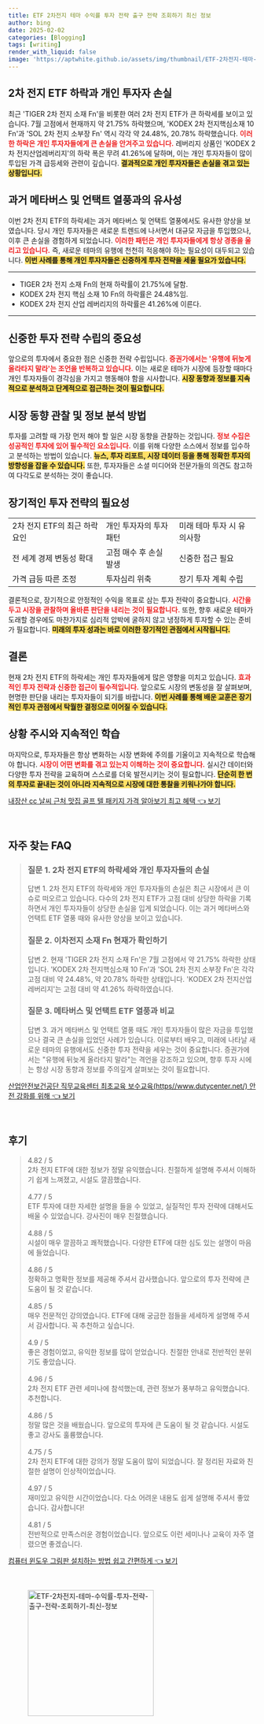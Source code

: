 ```yaml
---
title: ETF 2차전지 테마 수익률 투자 전략 출구 전략 조회하기 최신 정보
author: bing
date: 2025-02-02
categories: [Blogging]
tags: [writing]
render_with_liquid: false
image: 'https://aptwhite.github.io/assets/img/thumbnail/ETF-2차전지-테마-수익률-투자-전략-출구-전략-조회하기-최신-정보.webp'
---
```



<h2 id='2차 전지 ETF 하락과 개인 투자자 손실'>2차 전지 ETF 하락과 개인 투자자 손실</h2>

<p>최근 'TIGER 2차 전지 소재 Fn'을 비롯한 여러 2차 전지 ETF가 큰 하락세를 보이고 있습니다. 7월 고점에서 현재까지 약 21.75% 하락했으며, 'KODEX 2차 전지핵심소재 10 Fn'과 'SOL 2차 전지 소부장 Fn' 역시 각각 약 24.48%, 20.78% 하락했습니다. <b><span style="color: #ee2323;">이러한 하락은 개인 투자자들에게 큰 손실을 안겨주고 있습니다.</span></b> 레버리지 상품인 'KODEX 2차 전지산업레버리지'의 하락 폭은 무려 41.26%에 달하며, 이는 개인 투자자들이 많이 투입된 가격 급등세와 관련이 깊습니다. <b><span style="background-color: #ffe066;">결과적으로 개인 투자자들은 손실을 겪고 있는 상황입니다.</span></b></p>

<h2 id='과거 메타버스 및 언택트 열풍과의 유사성'>과거 메타버스 및 언택트 열풍과의 유사성</h2>

<p>이번 2차 전지 ETF의 하락세는 과거 메타버스 및 언택트 열풍에서도 유사한 양상을 보였습니다. 당시 개인 투자자들은 새로운 트렌드에 나서면서 대규모 자금을 투입했으나, 이후 큰 손실을 경험하게 되었습니다. <b><span style="color: #ee2323;">이러한 패턴은 개인 투자자들에게 항상 경종을 울리고 있습니다.</span></b> 즉, 새로운 테마의 유행에 천천히 적응해야 하는 필요성이 대두되고 있습니다. <b><span style="background-color: #ffe066;">이번 사례를 통해 개인 투자자들은 신중하게 투자 전략을 세울 필요가 있습니다.</span></b></p>

<hr />

<ul>
    <li>TIGER 2차 전지 소재 Fn의 현재 하락률이 21.75%에 달함.</li>
    <li>KODEX 2차 전지 핵심 소재 10 Fn의 하락률은 24.48%임.</li>
    <li>KODEX 2차 전지 산업 레버리지의 하락률은 41.26%에 이른다.</li>
</ul>

<hr />

<h2 id='신중한 투자 전략 수립의 중요성'>신중한 투자 전략 수립의 중요성</h2>

<p>앞으로의 투자에서 중요한 점은 신중한 전략 수립입니다. <b><span style="color: #ee2323;">증권가에서는 '유행에 뒤늦게 올라타지 말라'는 조언을 반복하고 있습니다.</span></b> 이는 새로운 테마가 시장에 등장할 때마다 개인 투자자들이 경각심을 가지고 행동해야 함을 시사합니다. <b><span style="background-color: #ffe066;">시장 동향과 정보를 지속적으로 분석하고 단계적으로 접근하는 것이 필요합니다.</span></b></p>

<h2 id='시장 동향 관찰 및 정보 분석 방법'>시장 동향 관찰 및 정보 분석 방법</h2>

<p>투자를 고려할 때 가장 먼저 해야 할 일은 시장 동향을 관찰하는 것입니다. <b><span style="color: #ee2323;">정보 수집은 성공적인 투자에 있어 필수적인 요소입니다.</span></b> 이를 위해 다양한 소스에서 정보를 입수하고 분석하는 방법이 있습니다. <b><span style="background-color: #ffe066;">뉴스, 투자 리포트, 시장 데이터 등을 통해 정확한 투자의 방향성을 잡을 수 있습니다.</span></b> 또한, 투자자들은 소셜 미디어와 전문가들의 의견도 참고하여 다각도로 분석하는 것이 좋습니다.</p>

<h2 id='장기적인 투자 전략의 필요성'>장기적인 투자 전략의 필요성</h2>

<table>
    <tr>
        <td>2차 전지 ETF의 최근 하락 요인</td>
        <td>개인 투자자의 투자 패턴</td>
        <td>미래 테마 투자 시 유의사항</td>
    </tr>
    <tr>
        <td>전 세계 경제 변동성 확대</td>
        <td>고점 매수 후 손실 발생</td>
        <td>신중한 접근 필요</td>
    </tr>
    <tr>
        <td>가격 급등 따른 조정</td>
        <td>투자심리 위축</td>
        <td>장기 투자 계획 수립</td>
    </tr>
</table>

<p>결론적으로, 장기적으로 안정적인 수익을 목표로 삼는 투자 전략이 중요합니다. <b><span style="color: #ee2323;">시간을 두고 시장을 관찰하며 올바른 판단을 내리는 것이 필요합니다.</span></b> 또한, 향후 새로운 테마가 도래할 경우에도 마찬가지로 심리적 압박에 굴하지 않고 냉정하게 투자할 수 있는 준비가 필요합니다. <b><span style="background-color: #ffe066;">미래의 투자 성과는 바로 이러한 장기적인 관점에서 시작됩니다.</span></b></p>

<h2 id='결론'>결론</h2>

<p>현재 2차 전지 ETF의 하락세는 개인 투자자들에게 많은 영향을 미치고 있습니다. <b><span style="color: #ee2323;">효과적인 투자 전략과 신중한 접근이 필수적입니다.</span></b> 앞으로도 시장의 변동성을 잘 살펴보며, 현명한 판단을 내리는 투자자들이 되기를 바랍니다. <b><span style="background-color: #ffe066;">이번 사례를 통해 배운 교훈은 장기적인 투자 관점에서 탁월한 결정으로 이어질 수 있습니다.</span></b></p>

<h2 id='상황 주시와 지속적인 학습'>상황 주시와 지속적인 학습</h2>

<p>마지막으로, 투자자들은 항상 변화하는 시장 변화에 주의를 기울이고 지속적으로 학습해야 합니다. <b><span style="color: #ee2323;">시장이 어떤 변화를 겪고 있는지 이해하는 것이 중요합니다.</span></b> 실시간 데이터와 다양한 투자 전략을 교육하며 스스로를 더욱 발전시키는 것이 필요합니다. <b><span style="background-color: #ffe066;">단순히 한 번의 투자로 끝내는 것이 아니라 지속적으로 시장에 대한 통찰을 키워나가야 합니다.</span></b></p>


<p><a class="click-button" title="내장산 cc 날씨 근처 맛집 골프 텔 패키지 가격 알아보기 최고 혜택" href="https://aptwhite.github.io/posts/%EB%82%B4%EC%9E%A5%EC%82%B0-cc-%EB%82%A0%EC%94%A8-%EA%B7%BC%EC%B2%98-%EB%A7%9B%EC%A7%91-%EA%B3%A8%ED%94%84-%ED%85%94-%ED%8C%A8%ED%82%A4%EC%A7%80-%EA%B0%80%EA%B2%A9-%EC%95%8C%EC%95%84%EB%B3%B4%EA%B8%B0-%EC%B5%9C%EA%B3%A0-%ED%98%9C%ED%83%9D/" rel="dofollow">내장산 cc 날씨 근처 맛집 골프 텔 패키지 가격 알아보기 최고 혜택 👈 보기</a></p><br>
<h2 id='자주_찾는_FAQ'>자주 찾는 FAQ</h2>
<div itemscope="" itemtype="https://schema.org/FAQPage"> 
<blockquote> 
<div itemscope="" itemprop="mainEntity" itemtype="https://schema.org/Question"> 
<h3 itemprop="name">질문 1. 2차 전지 ETF의 하락세와 개인 투자자들의 손실</h3> 
<div itemscope="" itemprop="acceptedAnswer" itemtype="https://schema.org/Answer"> 
<span itemprop="text"> 
<p>답변 1. 2차 전지 ETF의 하락세와 개인 투자자들의 손실은 최근 시장에서 큰 이슈로 떠오르고 있습니다. 다수의 2차 전지 ETF가 고점 대비 상당한 하락을 기록하면서 개인 투자자들이 상당한 손실을 입게 되었습니다. 이는 과거 메타버스와 언택트 ETF 열풍 때와 유사한 양상을 보이고 있습니다.</p> 
</span> 
</div> 
</div> 

<div itemscope="" itemprop="mainEntity" itemtype="https://schema.org/Question"> 
<h3 itemprop="name">질문 2. 이차전지 소재 Fn 현재가 확인하기</h3> 
<div itemscope="" itemprop="acceptedAnswer" itemtype="https://schema.org/Answer"> 
<span itemprop="text"> 
<p>답변 2. 현재 'TIGER 2차 전지 소재 Fn'은 7월 고점에서 약 21.75% 하락한 상태입니다. 'KODEX 2차 전지핵심소재 10 Fn'과 'SOL 2차 전지 소부장 Fn'은 각각 고점 대비 약 24.48%, 약 20.78% 하락한 상태입니다. 'KODEX 2차 전지산업레버리지'는 고점 대비 약 41.26% 하락하였습니다.</p> 
</span> 
</div> 
</div> 

<div itemscope="" itemprop="mainEntity" itemtype="https://schema.org/Question"> 
<h3 itemprop="name">질문 3. 메타버스 및 언택트 ETF 열풍과 비교</h3> 
<div itemscope="" itemprop="acceptedAnswer" itemtype="https://schema.org/Answer"> 
<span itemprop="text"> 
<p>답변 3. 과거 메타버스 및 언택트 열풍 때도 개인 투자자들이 많은 자금을 투입했으나 결국 큰 손실을 입었던 사례가 있습니다. 이로부터 배우고, 미래에 나타날 새로운 테마의 유행에서도 신중한 투자 전략을 세우는 것이 중요합니다. 증권가에서는 "유행에 뒤늦게 올라타지 말라"는 격언을 강조하고 있으며, 향후 투자 시에는 항상 시장 동향과 정보를 주의깊게 살펴보는 것이 필요합니다.</p> 
</span> 
</div> 
</div> 
</blockquote> 
</div>
<p><a class="click-button" title="산업안전보건공단 직무교육센터 최초교육 보수교육(https//www.dutycenter.net/) 안전 강화를 위해" href="https://aptwhite.github.io/posts/%EC%82%B0%EC%97%85%EC%95%88%EC%A0%84%EB%B3%B4%EA%B1%B4%EA%B3%B5%EB%8B%A8-%EC%A7%81%EB%AC%B4%EA%B5%90%EC%9C%A1%EC%84%BC%ED%84%B0-%EC%B5%9C%EC%B4%88%EA%B5%90%EC%9C%A1-%EB%B3%B4%EC%88%98%EA%B5%90%EC%9C%A1(httpswww.dutycenter.net)-%EC%95%88%EC%A0%84-%EA%B0%95%ED%99%94%EB%A5%BC-%EC%9C%84%ED%95%B4/" rel="dofollow">산업안전보건공단 직무교육센터 최초교육 보수교육(https//www.dutycenter.net/) 안전 강화를 위해 👈 보기</a></p><br>
<h2 id='후기'>후기</h2>
<div itemscope itemtype="https://schema.org/Product">
  <blockquote>
  <div itemprop="review" itemscope itemtype="https://schema.org/Review">
      <div itemprop="reviewRating" itemscope itemtype="https://schema.org/Rating"> <span itemprop="ratingValue">4.82</span> / <span itemprop="bestRating">5</span> </div>
      <span itemprop="reviewBody">2차 전지 ETF에 대한 정보가 정말 유익했습니다. 친절하게 설명해 주셔서 이해하기 쉽게 느껴졌고, 시설도 깔끔했습니다.</span>
  </div>
  <br>
  <div itemprop="review" itemscope itemtype="https://schema.org/Review">
      <div itemprop="reviewRating" itemscope itemtype="https://schema.org/Rating"> <span itemprop="ratingValue">4.77</span> / <span itemprop="bestRating">5</span> </div>
      <span itemprop="reviewBody">ETF 투자에 대한 자세한 설명을 들을 수 있었고, 실질적인 투자 전략에 대해서도 배울 수 있었습니다. 강사진이 매우 친절했습니다.</span>
  </div>
  <br>
  <div itemprop="review" itemscope itemtype="https://schema.org/Review">
      <div itemprop="reviewRating" itemscope itemtype="https://schema.org/Rating"> <span itemprop="ratingValue">4.88</span> / <span itemprop="bestRating">5</span> </div>
      <span itemprop="reviewBody">시설이 매우 깔끔하고 쾌적했습니다. 다양한 ETF에 대한 심도 있는 설명이 마음에 들었습니다.</span>
  </div>
  <br>
  <div itemprop="review" itemscope itemtype="https://schema.org/Review">
      <div itemprop="reviewRating" itemscope itemtype="https://schema.org/Rating"> <span itemprop="ratingValue">4.86</span> / <span itemprop="bestRating">5</span> </div>
      <span itemprop="reviewBody">정확하고 명확한 정보를 제공해 주셔서 감사했습니다. 앞으로의 투자 전략에 큰 도움이 될 것 같습니다.</span>
  </div>
  <br>
  <div itemprop="review" itemscope itemtype="https://schema.org/Review">
      <div itemprop="reviewRating" itemscope itemtype="https://schema.org/Rating"> <span itemprop="ratingValue">4.85</span> / <span itemprop="bestRating">5</span> </div>
      <span itemprop="reviewBody">매우 전문적인 강의였습니다. ETF에 대해 궁금한 점들을 세세하게 설명해 주셔서 감사합니다. 꼭 추천하고 싶습니다.</span>
  </div>
  <br>
  <div itemprop="review" itemscope itemtype="https://schema.org/Review">
      <div itemprop="reviewRating" itemscope itemtype="https://schema.org/Rating"> <span itemprop="ratingValue">4.9</span> / <span itemprop="bestRating">5</span> </div>
      <span itemprop="reviewBody">좋은 경험이었고, 유익한 정보를 많이 얻었습니다. 친절한 안내로 전반적인 분위기도 좋았습니다.</span>
  </div>
  <br>
  <div itemprop="review" itemscope itemtype="https://schema.org/Review">
      <div itemprop="reviewRating" itemscope itemtype="https://schema.org/Rating"> <span itemprop="ratingValue">4.96</span> / <span itemprop="bestRating">5</span> </div>
      <span itemprop="reviewBody">2차 전지 ETF 관련 세미나에 참석했는데, 관련 정보가 풍부하고 유익했습니다. 추천합니다.</span>
  </div>
  <br>
  <div itemprop="review" itemscope itemtype="https://schema.org/Review">
      <div itemprop="reviewRating" itemscope itemtype="https://schema.org/Rating"> <span itemprop="ratingValue">4.86</span> / <span itemprop="bestRating">5</span> </div>
      <span itemprop="reviewBody">정말 많은 것을 배웠습니다. 앞으로의 투자에 큰 도움이 될 것 같습니다. 시설도 좋고 강사도 훌륭했습니다.</span>
  </div>
  <br>
  <div itemprop="review" itemscope itemtype="https://schema.org/Review">
      <div itemprop="reviewRating" itemscope itemtype="https://schema.org/Rating"> <span itemprop="ratingValue">4.75</span> / <span itemprop="bestRating">5</span> </div>
      <span itemprop="reviewBody">2차 전지 ETF에 대한 강의가 정말 도움이 많이 되었습니다. 잘 정리된 자료와 친절한 설명이 인상적이었습니다.</span>
  </div>
  <br>
  <div itemprop="review" itemscope itemtype="https://schema.org/Review">
      <div itemprop="reviewRating" itemscope itemtype="https://schema.org/Rating"> <span itemprop="ratingValue">4.97</span> / <span itemprop="bestRating">5</span> </div>
      <span itemprop="reviewBody">재미있고 유익한 시간이었습니다. 다소 어려운 내용도 쉽게 설명해 주셔서 좋았습니다. 감사합니다!</span>
  </div>
  <br>
  <div itemprop="review" itemscope itemtype="https://schema.org/Review">
      <div itemprop="reviewRating" itemscope itemtype="https://schema.org/Rating"> <span itemprop="ratingValue">4.81</span> / <span itemprop="bestRating">5</span> </div>
      <span itemprop="reviewBody">전반적으로 만족스러운 경험이었습니다. 앞으로도 이런 세미나나 교육이 자주 열렸으면 좋겠습니다.</span>
  </div>
  </blockquote>
</div>
<p><a class="click-button" title="컴퓨터 윈도우 그림판 설치하는 방법 쉽고 간편하게" href="https://aptwhite.github.io/posts/%EC%BB%B4%ED%93%A8%ED%84%B0-%EC%9C%88%EB%8F%84%EC%9A%B0-%EA%B7%B8%EB%A6%BC%ED%8C%90-%EC%84%A4%EC%B9%98%ED%95%98%EB%8A%94-%EB%B0%A9%EB%B2%95-%EC%89%BD%EA%B3%A0-%EA%B0%84%ED%8E%B8%ED%95%98%EA%B2%8C/" rel="dofollow">컴퓨터 윈도우 그림판 설치하는 방법 쉽고 간편하게 👈 보기</a></p><br>
<figure class="image"><img src="https://aptwhite.github.io/assets/img/thumbnail/ETF-2차전지-테마-수익률-투자-전략-출구-전략-조회하기-최신-정보.webp" alt="ETF-2차전지-테마-수익률-투자-전략-출구-전략-조회하기-최신-정보" width="256" height="256"></figure>